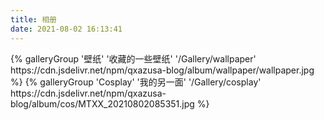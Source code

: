 ```yaml
---
title: 相册
date: 2021-08-02 16:13:41
---
```

<div class="gallery-group-main">
{% galleryGroup '壁纸' '收藏的一些壁纸' '/Gallery/wallpaper' https://cdn.jsdelivr.net/npm/qxazusa-blog/album/wallpaper/wallpaper.jpg %}
{% galleryGroup 'Cosplay' '我的另一面' '/Gallery/cosplay' https://cdn.jsdelivr.net/npm/qxazusa-blog/album/cos/MTXX_20210802085351.jpg %}
</div>
